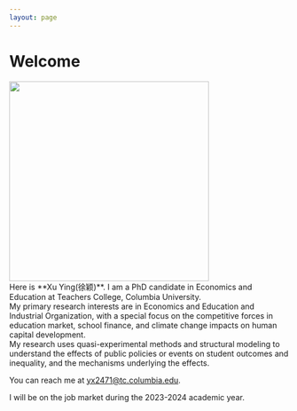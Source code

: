 ```yaml
---
layout: page
---
```


# Welcome
<img src="https://xuying0506.github.io/ying.JPG" class="floatpic" width="360" height="360">
<br>
Here is **Xu Ying(徐颖)**.
I am a PhD candidate in Economics and Education at Teachers College, Columbia University. 
<br>
My primary research interests are in Economics and Education and Industrial Organization, with a special focus on the competitive forces in education market, school finance, and climate change impacts on human capital development. 
<br>
My research uses quasi-experimental methods and structural modeling to understand the effects of public policies or events on student outcomes and inequality, and the mechanisms underlying the effects.

You can reach me at yx2471@tc.columbia.edu.

I will be on the job market during the 2023-2024 academic year.


<br>


